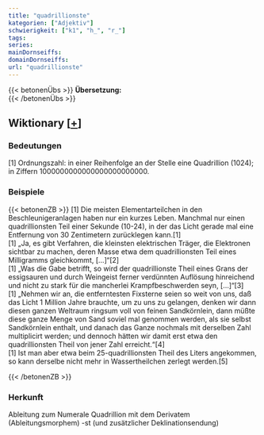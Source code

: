 ```yaml
---
title: "quadrillionste"
kategorien: ["Adjektiv"]
schwierigkeit: ["k1", "h_", "r_"]
tags:
series:
mainDornseiffs:
domainDornseiffs:
url: "quadrillionste"
---
```


{{< betonenÜbs >}}
**Übersetzung:**  
{{< /betonenÜbs >}}

## Wiktionary [[+](https://de.wiktionary.org/wiki/quadrillionste)]

### Bedeutungen
[1] Ordnungszahl: in einer Reihenfolge an der Stelle eine Quadrillion (1024); in Ziffern 1000000000000000000000000.  

### Beispiele
{{< betonenZB >}}
[1] Die meisten Elementarteilchen in den Beschleunigeranlagen haben nur ein kurzes Leben. Manchmal nur einen quadrillionsten Teil einer Sekunde (10-24), in der das Licht gerade mal eine Entfernung von 30 Zentimetern zurücklegen kann.[1]  
[1] „Ja, es gibt Verfahren, die kleinsten elektrischen Träger, die Elektronen sichtbar zu machen, deren Masse etwa dem quadrillionsten Teil eines Milligramms gleichkommt, […]“[2]  
[1] „Was die Gabe betrifft, so wird der quadrillionste Theil eines Grans der essigsauren und durch Weingeist ferner verdünnten Auflösung hinreichend und nicht zu stark für die mancherlei Krampfbeschwerden seyn, […]“[3]  
[1] „Nehmen wir an, die entferntesten Fixsterne seien so weit von uns, daß das Licht 1 Million Jahre brauchte, um zu uns zu gelangen, denken wir dann diesen ganzen Weltraum ringsum voll von feinen Sandkörnlein, dann müßte diese ganze Menge von Sand soviel mal genommen werden, als sie selbst Sandkörnlein enthalt, und danach das Ganze nochmals mit derselben Zahl multiplicirt werden; und dennoch hätten wir damit erst etwa den quadrillionsten Theil von jener Zahl erreicht.“[4]  
[1] Ist man aber etwa beim 25-quadrillionsten Theil des Liters angekommen, so kann derselbe nicht mehr in Wassertheilchen zerlegt werden.[5]  

{{< /betonenZB >}}
### Herkunft
Ableitung zum Numerale Quadrillion mit dem Derivatem (Ableitungsmorphem) -st (und zusätzlicher Deklinationsendung)  


